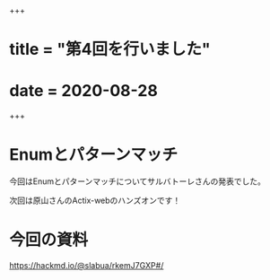 +++
# title = "第4回を行いました"
# date = 2020-08-28
+++

# Enumとパターンマッチ

今回はEnumとパターンマッチについてサルバトーレさんの発表でした。

次回は原山さんのActix-webのハンズオンです！

# 今回の資料

https://hackmd.io/@slabua/rkemJ7GXP#/


